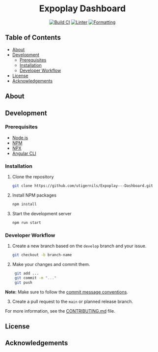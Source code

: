 <div align="center">
    <h1>Expoplay Dashboard</h1>
</div>

<div align="center">
  
[![Build CI](https://github.com/utigernils/Expoplay---Dashboard/actions/workflows/node.js.yml/badge.svg)](https://github.com/utigernils/Expoplay---Dashboard/actions/workflows/node.js.yml)
[![Linter](https://github.com/utigernils/Expoplay---Dashboard/actions/workflows/lint.yml/badge.svg)](https://github.com/utigernils/Expoplay---Dashboard/actions/workflows/lint.yml)
[![Formatting](https://github.com/utigernils/Expoplay---Dashboard/actions/workflows/format.yml/badge.svg)](https://github.com/utigernils/Expoplay---Dashboard/actions/workflows/format.yml)

</div>

## Table of Contents

- [About](#about)
- [Development](#development)
    - [Prerequisites](#prerequisites)
    - [Installation](#installation)
    - [Developer Workflow](#developer-workflow)
- [License](#license)
- [Acknowledgements](#acknowledgements)

## About

## Development

### Prerequisites

- [Node.js](https://nodejs.org/en/)
- [NPM](https://www.npmjs.com/)
- [NPX](https://www.npmjs.com/package/npx)
- [Angular CLI](https://angular.io/cli)

### Installation

1. Clone the repository
    ```sh
    git clone https://github.com/utigernils/Expoplay---Dashboard.git
    ```
2. Install NPM packages
    ```sh
    npm install
    ```
3. Start the development server
    ```sh
    npm run start
    ```

### Developer Workflow

1. Create a new branch based on the `develop` branch and your issue.
    ```sh
    git checkout -b branch-name
    ```
2. Make your changes and commit them.
    ```sh
     git add ...
     git commit -m "..."
     git push
    ```

**Note:** Make sure to follow the [commit message conventions](https://www.conventionalcommits.org/en/v1.0.0/).

3. Create a pull request to the `main` or planned release branch.

For more information, see the [CONTRIBUTING.md](CONTRIBUTING.md) file.

## License

## Acknowledgements
